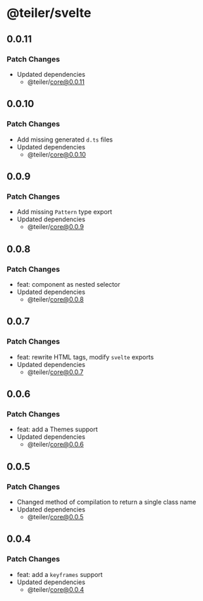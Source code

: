 # @teiler/svelte

## 0.0.11

### Patch Changes

- Updated dependencies
  - @teiler/core@0.0.11

## 0.0.10

### Patch Changes

- Add missing generated `d.ts` files
- Updated dependencies
  - @teiler/core@0.0.10

## 0.0.9

### Patch Changes

- Add missing `Pattern` type export
- Updated dependencies
  - @teiler/core@0.0.9

## 0.0.8

### Patch Changes

- feat: component as nested selector
- Updated dependencies
  - @teiler/core@0.0.8

## 0.0.7

### Patch Changes

- feat: rewrite HTML tags, modify `svelte` exports
- Updated dependencies
  - @teiler/core@0.0.7

## 0.0.6

### Patch Changes

- feat: add a Themes support
- Updated dependencies
  - @teiler/core@0.0.6

## 0.0.5

### Patch Changes

- Changed method of compilation to return a single class name
- Updated dependencies
  - @teiler/core@0.0.5

## 0.0.4

### Patch Changes

- feat: add a `keyframes` support
- Updated dependencies
  - @teiler/core@0.0.4
